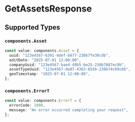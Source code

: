 # GetAssetsResponse


## Supported Types

### `components.Asset`

```typescript
const value: components.Asset = {
  uuid: "123e4567-6301-4def-b677-230b7fe30cdb",
  editDate: "2025-07-01 12:00:00",
  companyUuid: "123e4567-baed-49b5-be25-230b7887ec9b",
  assetTypeUuid: "123e4567-de87-4363-b55b-230b74c69c6b",
  geoTimestamp: "2025-07-01 12:00:00",
};
```

### `components.ErrorT`

```typescript
const value: components.ErrorT = {
  errorCode: 1000,
  message: "An error occurred completing your request",
};
```

